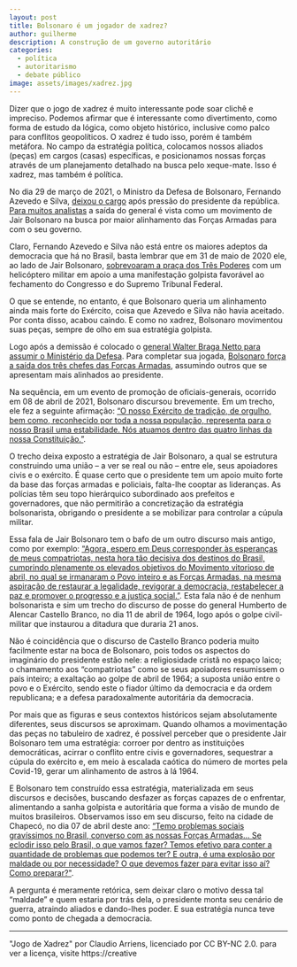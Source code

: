 ```yaml
---
layout: post
title: Bolsonaro é um jogador de xadrez?
author: guilherme
description: A construção de um governo autoritário
categories:
  - política
  - autoritarismo
  - debate público
image: assets/images/xadrez.jpg
---
```


Dizer que o jogo de xadrez é muito interessante pode soar clichê e impreciso. Podemos afirmar que é interessante como divertimento, como forma de estudo da lógica, como objeto histórico, inclusive como palco para conflitos geopolíticos. O xadrez é tudo isso, porém é também metáfora. No campo da estratégia política, colocamos nossos aliados (peças) em cargos (casas) específicas, e posicionamos nossas forças através de um planejamento detalhado na busca pelo xeque-mate. Isso é xadrez, mas também é política.

No dia 29 de março de 2021, o Ministro da Defesa de Bolsonaro, Fernando Azevedo e Silva, [deixou o cargo](https://g1.globo.com/politica/noticia/2021/03/29/ministro-da-defesa-deixa-o-cargo.ghtml) após pressão do presidente da república. [Para muitos analistas](https://politica.estadao.com.br/noticias/geral,ministro-da-defesa-foi-demitido-apos-recusar-alinhamento-das-forcas-armadas-ao-governo-bolsonaro,70003664372) a saída do general é vista como um movimento de Jair Bolsonaro na busca por maior alinhamento das Forças Armadas para com o seu governo.

Claro, Fernando Azevedo e Silva não está entre os maiores adeptos da democracia que há no Brasil, basta lembrar que em 31 de maio de 2020 ele, ao lado de Jair Bolsonaro, [sobrevoaram a praça dos Três Poderes](https://www.otempo.com.br/politica/ao-lado-de-bolsonaro-ministro-da-defesa-sobrevoa-manifestacao-pro-governo-1.2344137) com um helicóptero militar em apoio a uma manifestação golpista favorável ao fechamento do Congresso e do Supremo Tribunal Federal.

O que se entende, no entanto, é que Bolsonaro queria um alinhamento ainda mais forte do Exército, coisa que Azevedo e Silva não havia aceitado. Por conta disso, acabou caindo. E como no xadrez, Bolsonaro movimentou suas peças, sempre de olho em sua estratégia golpista.

Logo após a demissão é colocado o [general Walter Braga Netto para assumir o Ministério da Defesa](https://investnews.com.br/geral/bolsonaro-troca-6-ministros-incluindo-defesa-e-relacoes-exteriores/). Para completar sua jogada, [Bolsonaro força a saída dos três chefes das Forças Armadas](https://g1.globo.com/politica/blog/gerson-camarotti/post/2021/03/31/mudanca-nos-comandos-das-forcas-armadas-explicitou-distanciamento-de-bolsonaro-da-cupula-militar.ghtml), assumindo outros que se apresentam mais alinhados ao presidente.

Na sequência, em um evento de promoção de oficiais-generais, ocorrido em 08 de abril de 2021, Bolsonaro discursou brevemente. Em um trecho, ele fez a seguinte afirmação: [“O nosso Exército de tradição, de orgulho, bem como, reconhecido por toda a nossa população, representa para o nosso Brasil uma estabilidade. Nós atuamos dentro das quatro linhas da nossa Constituição.”](https://valor.globo.com/politica/noticia/2021/04/08/bolsonaro-diz-que-brasil-vive-fase-imprecisa-mas-que-atua-dentro-da-constituicao.ghtml). 

O trecho deixa exposto a estratégia de Jair Bolsonaro, a qual se estrutura construindo uma união – a ver se real ou não – entre ele, seus apoiadores civis e o exército. É quase certo que o presidente tem um apoio muito forte da base das forças armadas e policiais, falta-lhe cooptar as lideranças. As polícias têm seu topo hierárquico subordinado aos prefeitos e governadores, que não permitirão a concretização da estratégia bolsonarista, obrigando o presidente a se mobilizar para controlar a cúpula militar.

Essa fala de Jair Bolsonaro tem o bafo de um outro discurso mais antigo, como por exemplo: [“Agora, espero em Deus corresponder às esperanças de meus compatriotas, nesta hora tão decisiva dos destinos do Brasil, cumprindo plenamente os elevados objetivos do Movimento vitorioso de abril, no qual se irmanaram o Povo inteiro e as Forças Armadas, na mesma aspiração de restaurar a legalidade, revigorar a democracia, restabelecer a paz e promover o progresso e a justiça social.”](http://www.biblioteca.presidencia.gov.br/presidencia/ex-presidentes/castello-branco/discursos/discurso-de-posse/discurso-de-posse/view). Esta fala não é de nenhum bolsonarista e sim um trecho do discurso de posse do general Humberto de Alencar Castello Branco, no dia 11 de abril de 1964, logo após o golpe civil-militar que instaurou a ditadura que duraria 21 anos.  

Não é coincidência que o discurso de Castello Branco poderia muito facilmente estar na boca de Bolsonaro, pois todos os aspectos do imaginário do presidente estão nele: a religiosidade cristã no espaço laico; o chamamento aos “compatriotas” como se seus apoiadores resumissem o país inteiro; a exaltação ao golpe de abril de 1964; a suposta união entre o povo e o Exército, sendo este o fiador último da democracia e da ordem republicana; e a defesa paradoxalmente autoritária da democracia.

Por mais que as figuras e seus contextos históricos sejam absolutamente diferentes, seus discursos se aproximam. Quando olhamos a movimentação das peças no tabuleiro de xadrez, é possível perceber que o presidente Jair Bolsonaro tem uma estratégia: corroer por dentro as instituições democráticas, acirrar o conflito entre civis e governadores, sequestrar a cúpula do exército e, em meio à escalada caótica do número de mortes pela Covid-19, gerar um alinhamento de astros à lá 1964.

E Bolsonaro tem construído essa estratégia, materializada em seus discursos e decisões, buscando desfazer as forças capazes de o enfrentar, alimentando a sanha golpista e autoritária que forma a visão de mundo de muitos brasileiros. Observamos isso em seu discurso, feito na cidade de Chapecó, no dia 07 de abril deste ano: [“Temo problemas sociais gravíssimos no Brasil, converso com as nossas Forças Armadas... Se eclodir isso pelo Brasil, o que vamos fazer? Temos efetivo para conter a quantidade de problemas que podemos ter? E outra, é uma explosão por maldade ou por necessidade? O que devemos fazer para evitar isso aí? Como preparar?"](https://noticias.uol.com.br/politica/ultimas-noticias/2021/04/08/brasil-vive-fase-um-tanto-quanto-imprecisa-diz-bolsonaro.amp.htm).

A pergunta é meramente retórica, sem deixar claro o motivo dessa tal “maldade” e quem estaria por trás dela, o presidente monta seu cenário de guerra, atraindo aliados e dando-lhes poder. E sua estratégia nunca teve como ponto de chegada a democracia. 

---

"Jogo de Xadrez" por Claudio Arriens, licenciado por CC BY-NC 2.0. para ver a licença, visite https://creative
